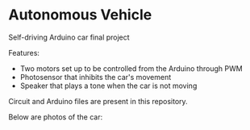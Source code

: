 # Autonomous Vehicle

Self-driving Arduino car final project

Features:
* Two motors set up to be controlled from the Arduino through PWM
* Photosensor that inhibits the car's movement
* Speaker that plays a tone when the car is not moving

Circuit and Arduino files are present in this repository.

Below are photos of the car:
